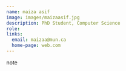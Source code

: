 ```yaml
---
name: maiza asif
image: images/maizaasif.jpg 
description: PhD Student, Computer Science
role: 
links:
  email: maizaa@mun.ca
  home-page: web.com
---
```


note